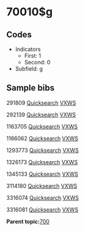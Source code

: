 # 70010$g

## Codes

-   Indicators
    -   First: 1
    -   Second: 0
-   Subfield: g

## Sample bibs

291809 [Quicksearch](https://search.library.yale.edu/catalog/291809) [VXWS](http://prodorbis.library.yale.edu:7014/vxws/GetHoldingsService?bibId=291809)

292139 [Quicksearch](https://search.library.yale.edu/catalog/292139) [VXWS](http://prodorbis.library.yale.edu:7014/vxws/GetHoldingsService?bibId=292139)

1163705 [Quicksearch](https://search.library.yale.edu/catalog/1163705) [VXWS](http://prodorbis.library.yale.edu:7014/vxws/GetHoldingsService?bibId=1163705)

1166062 [Quicksearch](https://search.library.yale.edu/catalog/1166062) [VXWS](http://prodorbis.library.yale.edu:7014/vxws/GetHoldingsService?bibId=1166062)

1293773 [Quicksearch](https://search.library.yale.edu/catalog/1293773) [VXWS](http://prodorbis.library.yale.edu:7014/vxws/GetHoldingsService?bibId=1293773)

1326173 [Quicksearch](https://search.library.yale.edu/catalog/1326173) [VXWS](http://prodorbis.library.yale.edu:7014/vxws/GetHoldingsService?bibId=1326173)

1345133 [Quicksearch](https://search.library.yale.edu/catalog/1345133) [VXWS](http://prodorbis.library.yale.edu:7014/vxws/GetHoldingsService?bibId=1345133)

3114180 [Quicksearch](https://search.library.yale.edu/catalog/3114180) [VXWS](http://prodorbis.library.yale.edu:7014/vxws/GetHoldingsService?bibId=3114180)

3316074 [Quicksearch](https://search.library.yale.edu/catalog/3316074) [VXWS](http://prodorbis.library.yale.edu:7014/vxws/GetHoldingsService?bibId=3316074)

3316081 [Quicksearch](https://search.library.yale.edu/catalog/3316081) [VXWS](http://prodorbis.library.yale.edu:7014/vxws/GetHoldingsService?bibId=3316081)

**Parent topic:**[700](../../tags/700/700.md)

